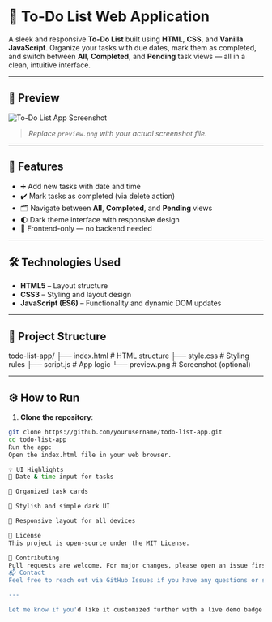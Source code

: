 # 📝 To-Do List Web Application

A sleek and responsive **To-Do List** built using **HTML**, **CSS**, and **Vanilla JavaScript**. Organize your tasks with due dates, mark them as completed, and switch between **All**, **Completed**, and **Pending** task views — all in a clean, intuitive interface.

---

## 📸 Preview

![To-Do List App Screenshot](./preview.png)

> *Replace `preview.png` with your actual screenshot file.*

---

## 🚀 Features

- ➕ Add new tasks with date and time
- ✔️ Mark tasks as completed (via delete action)
- 🗂️ Navigate between **All**, **Completed**, and **Pending** views
- 🌓 Dark theme interface with responsive design
- 💾 Frontend-only — no backend needed

---

## 🛠️ Technologies Used

- **HTML5** – Layout structure
- **CSS3** – Styling and layout design
- **JavaScript (ES6)** – Functionality and dynamic DOM updates

---

## 📂 Project Structure

todo-list-app/
├── index.html # HTML structure
├── style.css # Styling rules
├── script.js # App logic
└── preview.png # Screenshot (optional)

---

## ⚙️ How to Run

1. **Clone the repository**:
```bash
git clone https://github.com/yourusername/todo-list-app.git
cd todo-list-app
Run the app:
Open the index.html file in your web browser.

💡 UI Highlights
📆 Date & time input for tasks

📝 Organized task cards

🎨 Stylish and simple dark UI

📱 Responsive layout for all devices

📄 License
This project is open-source under the MIT License.

🙌 Contributing
Pull requests are welcome. For major changes, please open an issue first to discuss what you'd like to change.
📬 Contact
Feel free to reach out via GitHub Issues if you have any questions or suggestions.

---

Let me know if you'd like it customized further with a live demo badge or GitHub stats.

